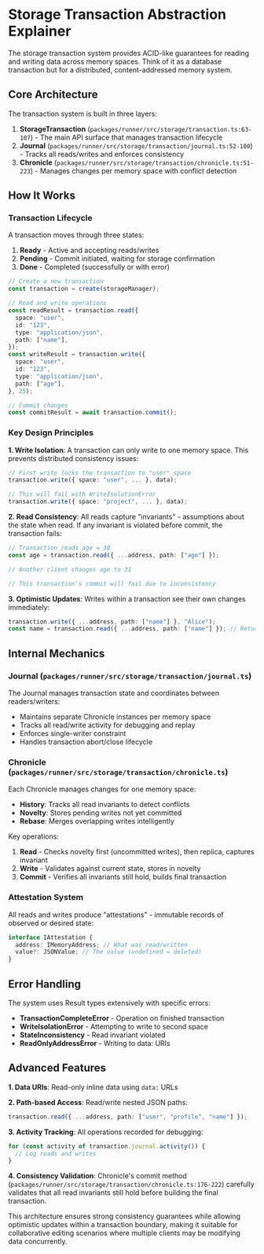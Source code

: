 # Storage Transaction Abstraction Explainer

The storage transaction system provides ACID-like guarantees for reading and
writing data across memory spaces. Think of it as a database transaction but for
a distributed, content-addressed memory system.

## Core Architecture

The transaction system is built in three layers:

1. **StorageTransaction**
   (`packages/runner/src/storage/transaction.ts:63-107`) - The main API surface
   that manages transaction lifecycle
2. **Journal** (`packages/runner/src/storage/transaction/journal.ts:52-100`) -
   Tracks all reads/writes and enforces consistency
3. **Chronicle**
   (`packages/runner/src/storage/transaction/chronicle.ts:51-223`) - Manages
   changes per memory space with conflict detection

## How It Works

### Transaction Lifecycle

A transaction moves through three states:

1. **Ready** - Active and accepting reads/writes
2. **Pending** - Commit initiated, waiting for storage confirmation
3. **Done** - Completed (successfully or with error)

```typescript
// Create a new transaction
const transaction = create(storageManager);

// Read and write operations
const readResult = transaction.read({
  space: "user",
  id: "123",
  type: "application/json",
  path: ["name"],
});
const writeResult = transaction.write({
  space: "user",
  id: "123",
  type: "application/json",
  path: ["age"],
}, 25);

// Commit changes
const commitResult = await transaction.commit();
```

### Key Design Principles

**1. Write Isolation**: A transaction can only write to one memory space. This
prevents distributed consistency issues:

```typescript
// First write locks the transaction to "user" space
transaction.write({ space: "user", ... }, data);  

// This will fail with WriteIsolationError
transaction.write({ space: "project", ... }, data);
```

**2. Read Consistency**: All reads capture "invariants" - assumptions about the
state when read. If any invariant is violated before commit, the transaction
fails:

```typescript
// Transaction reads age = 30
const age = transaction.read({ ...address, path: ["age"] });

// Another client changes age to 31

// This transaction's commit will fail due to inconsistency
```

**3. Optimistic Updates**: Writes within a transaction see their own changes
immediately:

```typescript
transaction.write({ ...address, path: ["name"] }, "Alice");
const name = transaction.read({ ...address, path: ["name"] }); // Returns "Alice"
```

## Internal Mechanics

### Journal (`packages/runner/src/storage/transaction/journal.ts`)

The Journal manages transaction state and coordinates between readers/writers:

- Maintains separate Chronicle instances per memory space
- Tracks all read/write activity for debugging and replay
- Enforces single-writer constraint
- Handles transaction abort/close lifecycle

### Chronicle (`packages/runner/src/storage/transaction/chronicle.ts`)

Each Chronicle manages changes for one memory space:

- **History**: Tracks all read invariants to detect conflicts
- **Novelty**: Stores pending writes not yet committed
- **Rebase**: Merges overlapping writes intelligently

Key operations:

1. **Read** - Checks novelty first (uncommitted writes), then replica, captures
   invariant
2. **Write** - Validates against current state, stores in novelty
3. **Commit** - Verifies all invariants still hold, builds final transaction

### Attestation System

All reads and writes produce "attestations" - immutable records of observed or
desired state:

```typescript
interface IAttestation {
  address: IMemoryAddress; // What was read/written
  value?: JSONValue; // The value (undefined = deleted)
}
```

## Error Handling

The system uses Result types extensively with specific errors:

- **TransactionCompleteError** - Operation on finished transaction
- **WriteIsolationError** - Attempting to write to second space
- **StateInconsistency** - Read invariant violated
- **ReadOnlyAddressError** - Writing to data: URIs

## Advanced Features

**1. Data URIs**: Read-only inline data using `data:` URLs

**2. Path-based Access**: Read/write nested JSON paths:

```typescript
transaction.read({ ...address, path: ["user", "profile", "name"] });
```

**3. Activity Tracking**: All operations recorded for debugging:

```typescript
for (const activity of transaction.journal.activity()) {
  // Log reads and writes
}
```

**4. Consistency Validation**: Chronicle's commit method
(`packages/runner/src/storage/transaction/chronicle.ts:176-222`) carefully
validates that all read invariants still hold before building the final
transaction.

This architecture ensures strong consistency guarantees while allowing
optimistic updates within a transaction boundary, making it suitable for
collaborative editing scenarios where multiple clients may be modifying data
concurrently.
